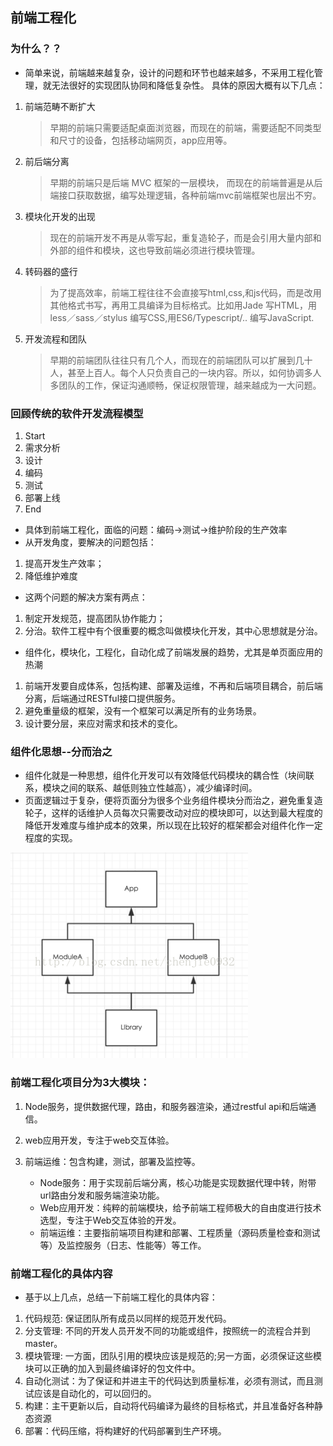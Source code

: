 
## 前端工程化

### 为什么？？
- 简单来说，前端越来越复杂，设计的问题和环节也越来越多，不采用工程化管理，就无法很好的实现团队协同和降低复杂性。 具体的原因大概有以下几点：

1. 前端范畴不断扩大
    >早期的前端只需要适配桌面浏览器，而现在的前端，需要适配不同类型和尺寸的设备，包括移动端网页，app应用等。

2. 前后端分离
    >早期的前端只是后端 MVC 框架的一层模块， 而现在的前端普遍是从后端接口获取数据，编写处理逻辑，各种前端mvc前端框架也层出不穷。

3. 模块化开发的出现   
    >现在的前端开发不再是从零写起，重复造轮子，而是会引用大量内部和外部的组件和模块，这也导致前端必须进行模块管理。
      
4. 转码器的盛行   
    >为了提高效率，前端工程往往不会直接写html,css,和js代码，而是改用其他格式书写，再用工具编译为目标格式。比如用Jade 写HTML，用less／sass／stylus 编写CSS,用ES6/Typescript/.. 编写JavaScript.

5. 开发流程和团队
    >早期的前端团队往往只有几个人，而现在的前端团队可以扩展到几十人，甚至上百人。每个人只负责自己的一块内容。所以，如何协调多人多团队的工作，保证沟通顺畅，保证权限管理，越来越成为一大问题。   

### 回顾传统的软件开发流程模型
1. Start
2. 需求分析
3. 设计
4. 编码
5. 测试
6. 部署上线
7. End
- 具体到前端工程化，面临的问题：编码->测试->维护阶段的生产效率
- 从开发角度，要解决的问题包括：
1. 提高开发生产效率；
2. 降低维护难度

- 这两个问题的解决方案有两点：
1. 制定开发规范，提高团队协作能力；
2. 分治。软件工程中有个很重要的概念叫做模块化开发，其中心思想就是分治。

- 组件化，模块化，工程化，自动化成了前端发展的趋势，尤其是单页面应用的热潮
1. 前端开发要自成体系，包括构建、部署及运维，不再和后端项目耦合，前后端分离，后端通过RESTful接口提供服务。 
2. 避免重量级的框架，没有一个框架可以满足所有的业务场景。 
3. 设计要分层，来应对需求和技术的变化。

### 组件化思想--分而治之
- 组件化就是一种思想，组件化开发可以有效降低代码模块的耦合性（块间联系，模块之间的联系、越低则独立性越高），减少编译时间。
- 页面逻辑过于复杂，便将页面分为很多个业务组件模块分而治之，避免重复造轮子，这样的话维护人员每次只需要改动对应的模块即可，以达到最大程度的降低开发难度与维护成本的效果，所以现在比较好的框架都会对组件化作一定程度的实现。

![](https://github.com/Krryxa/WORK-LEARNING/blob/master/images/q_1.jpg)

### 前端工程化项目分为3大模块： 
1. Node服务，提供数据代理，路由，和服务器渲染，通过restful api和后端通信。 
2. web应用开发，专注于web交互体验。 
3. 前端运维：包含构建，测试，部署及监控等。
      
    * Node服务：用于实现前后端分离，核心功能是实现数据代理中转，附带url路由分发和服务端渲染功能。
    * Web应用开发：纯粹的前端模块，给予前端工程师极大的自由度进行技术选型，专注于Web交互体验的开发。
    * 前端运维：主要指前端项目构建和部署、工程质量（源码质量检查和测试等）及监控服务（日志、性能等）等工作。

### 前端工程化的具体内容
- 基于以上几点，总结一下前端工程化的具体内容：

1. 代码规范: 保证团队所有成员以同样的规范开发代码。
2. 分支管理: 不同的开发人员开发不同的功能或组件，按照统一的流程合并到master。
3. 模块管理: 一方面，团队引用的模块应该是规范的;另一方面，必须保证这些模块可以正确的加入到最终编译好的包文件中。
4. 自动化测试：为了保证和并进主干的代码达到质量标准，必须有测试，而且测试应该是自动化的，可以回归的。
5. 构建：主干更新以后，自动将代码编译为最终的目标格式，并且准备好各种静态资源
6. 部署：代码压缩，将构建好的代码部署到生产环境。